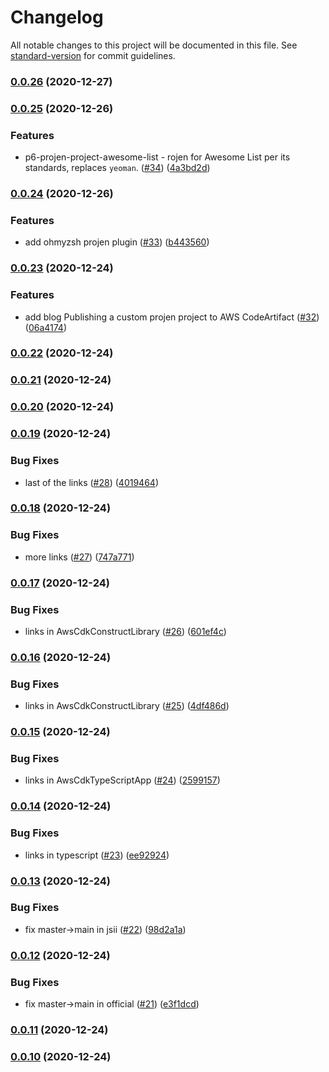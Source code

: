# Changelog

All notable changes to this project will be documented in this file. See [standard-version](https://github.com/conventional-changelog/standard-version) for commit guidelines.

### [0.0.26](https://github.com/p6m7g8/awesome-projen/compare/v0.0.25...v0.0.26) (2020-12-27)

### [0.0.25](https://github.com/p6m7g8/awesome-projen/compare/v0.0.24...v0.0.25) (2020-12-26)


### Features

* p6-projen-project-awesome-list - rojen for Awesome List per its standards, replaces `yeoman`. ([#34](https://github.com/p6m7g8/awesome-projen/issues/34)) ([4a3bd2d](https://github.com/p6m7g8/awesome-projen/commit/4a3bd2dfe6c460e2c919941054b4cf51bafe408d))

### [0.0.24](https://github.com/p6m7g8/awesome-projen/compare/v0.0.23...v0.0.24) (2020-12-26)


### Features

* add ohmyzsh projen plugin ([#33](https://github.com/p6m7g8/awesome-projen/issues/33)) ([b443560](https://github.com/p6m7g8/awesome-projen/commit/b4435609ed2afedf11980be9757c275584be3c35))

### [0.0.23](https://github.com/p6m7g8/awesome-projen/compare/v0.0.22...v0.0.23) (2020-12-24)


### Features

* add blog Publishing a custom projen project to AWS CodeArtifact ([#32](https://github.com/p6m7g8/awesome-projen/issues/32)) ([06a4174](https://github.com/p6m7g8/awesome-projen/commit/06a4174194de4b441436761f7af22dd30b61854c))

### [0.0.22](https://github.com/p6m7g8/awesome-projen/compare/v0.0.21...v0.0.22) (2020-12-24)

### [0.0.21](https://github.com/p6m7g8/awesome-projen/compare/v0.0.20...v0.0.21) (2020-12-24)

### [0.0.20](https://github.com/p6m7g8/awesome-projen/compare/v0.0.19...v0.0.20) (2020-12-24)

### [0.0.19](https://github.com/p6m7g8/awesome-projen/compare/v0.0.18...v0.0.19) (2020-12-24)


### Bug Fixes

* last of the links ([#28](https://github.com/p6m7g8/awesome-projen/issues/28)) ([4019464](https://github.com/p6m7g8/awesome-projen/commit/401946466c8ed41eb6d8e7234b8b6eb3393bb2f9))

### [0.0.18](https://github.com/p6m7g8/awesome-projen/compare/v0.0.17...v0.0.18) (2020-12-24)


### Bug Fixes

* more links ([#27](https://github.com/p6m7g8/awesome-projen/issues/27)) ([747a771](https://github.com/p6m7g8/awesome-projen/commit/747a7716ebd77489cc54caf118852e34182531cf))

### [0.0.17](https://github.com/p6m7g8/awesome-projen/compare/v0.0.16...v0.0.17) (2020-12-24)


### Bug Fixes

* links in AwsCdkConstructLibrary ([#26](https://github.com/p6m7g8/awesome-projen/issues/26)) ([601ef4c](https://github.com/p6m7g8/awesome-projen/commit/601ef4c912c06ed840cc8206377783e1fec2bbdf))

### [0.0.16](https://github.com/p6m7g8/awesome-projen/compare/v0.0.15...v0.0.16) (2020-12-24)


### Bug Fixes

* links in AwsCdkConstructLibrary ([#25](https://github.com/p6m7g8/awesome-projen/issues/25)) ([4df486d](https://github.com/p6m7g8/awesome-projen/commit/4df486de67874b31782e96f900e58e234870234f))

### [0.0.15](https://github.com/p6m7g8/awesome-projen/compare/v0.0.14...v0.0.15) (2020-12-24)


### Bug Fixes

* links in AwsCdkTypeScriptApp ([#24](https://github.com/p6m7g8/awesome-projen/issues/24)) ([2599157](https://github.com/p6m7g8/awesome-projen/commit/259915725cc69f609aae797f4eb38659799e6607))

### [0.0.14](https://github.com/p6m7g8/awesome-projen/compare/v0.0.13...v0.0.14) (2020-12-24)


### Bug Fixes

* links in typescript ([#23](https://github.com/p6m7g8/awesome-projen/issues/23)) ([ee92924](https://github.com/p6m7g8/awesome-projen/commit/ee92924939479fe384aa0640cba0167a1c4c10d0))

### [0.0.13](https://github.com/p6m7g8/awesome-projen/compare/v0.0.12...v0.0.13) (2020-12-24)


### Bug Fixes

* fix master->main in jsii ([#22](https://github.com/p6m7g8/awesome-projen/issues/22)) ([98d2a1a](https://github.com/p6m7g8/awesome-projen/commit/98d2a1a117f266a0031da5c0c9b324e24db59c6f))

### [0.0.12](https://github.com/p6m7g8/awesome-projen/compare/v0.0.11...v0.0.12) (2020-12-24)


### Bug Fixes

* fix master->main in official ([#21](https://github.com/p6m7g8/awesome-projen/issues/21)) ([e3f1dcd](https://github.com/p6m7g8/awesome-projen/commit/e3f1dcd1a20236293a5694f99fc7a041988f0e45))

### [0.0.11](https://github.com/p6m7g8/awesome-projen/compare/v0.0.10...v0.0.11) (2020-12-24)

### [0.0.10](https://github.com/p6m7g8/awesome-projen/compare/v0.0.9...v0.0.10) (2020-12-24)
